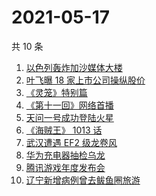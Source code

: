 # 2021-05-17

共 10 条

<!-- BEGIN ZHIHUSEARCH -->
<!-- 最后更新时间 Mon May 17 2021 05:08:05 GMT+0800 (China Standard Time) -->
1. [以色列轰炸加沙媒体大楼](https://www.zhihu.com/search?q=以色列)
1. [叶飞曝 18 家上市公司操纵股价](https://www.zhihu.com/search?q=叶飞)
1. [《灵笼》特别篇](https://www.zhihu.com/search?q=灵笼)
1. [《第十一回》网络首播](https://www.zhihu.com/search?q=第十一回)
1. [天问一号成功登陆火星](https://www.zhihu.com/search?q=天问一号)
1. [《海贼王》 1013 话](https://www.zhihu.com/search?q=海贼王)
1. [武汉遭遇 EF2 级龙卷风](https://www.zhihu.com/search?q=武汉龙卷风)
1. [华为充电器抽检乌龙](https://www.zhihu.com/search?q=华为充电器)
1. [腾讯游戏年度发布会](https://www.zhihu.com/search?q=腾讯游戏)
1. [辽宁新增病例曾去鲅鱼圈旅游](https://www.zhihu.com/search?q=辽宁新增)
<!-- END ZHIHUSEARCH -->
